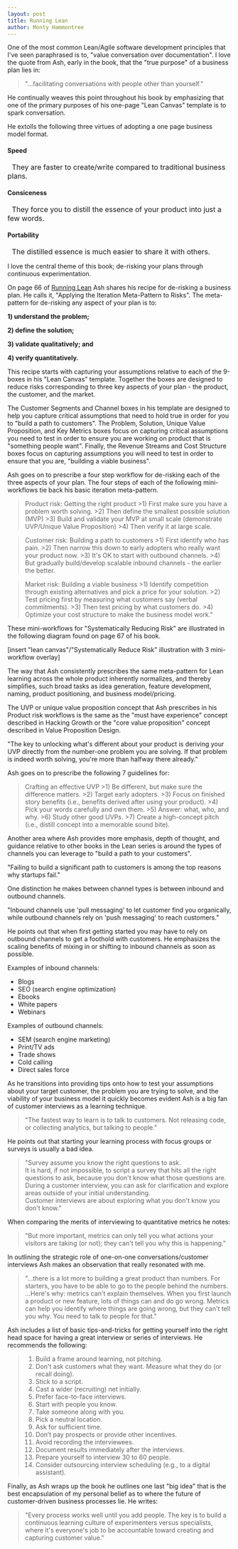 ```yaml
---
layout: post
title: Running Lean
author: Monty Hammontree
---
```


One of the most common Lean/Agile software development principles that I've seen paraphrased is to, "value conversation over documentation".  I love the quote from Ash, early in the book, that the "true purpose" of a business plan lies in: 
>"…facilitating conversations with people other than yourself."  

He continually weaves this point throughout his book by emphasizing that one of the primary purposes of his one-page "Lean Canvas" template is to spark conversation.  

He extolls the following three virtues of adopting a one page business model format.  

#### Speed
<span style="margin-left:10px; font-size:16px">They are faster to create/write compared to traditional business plans.</span>

#### Consiceness
<span style="margin-left:10px; font-size:16px">They force you to distill the essence of your product into just a few words.</span>

#### Portability
<span style="margin-left:10px; font-size:16px">The distilled essence is much easier to share it with others.</span>

I love the central theme of this book; de-risking your plans through continuous experimentation.  

On page 66 of [Running Lean](https://smile.amazon.com/Running-Lean-Iterate-Plan-Works/dp/1449305172/ref=sr_1_1?ie=UTF8&qid=1541202090&sr=8-1&keywords=Running+Lean "Running Lean: Iterate from Plan A to a Plan That Works") Ash shares his recipe for de-risking a business plan.  He calls it, "Applying the Iteration Meta-Pattern to Risks".  The meta-pattern for de-risking  any aspect of your plan is to: 

**1) understand the problem;**

**2) define the solution;** 

**3) validate qualitatively; and** 

**4) verify quantitatively.**

This recipe starts with capturing your assumptions relative to each of the 9-boxes in his "Lean Canvas" template.  Together the boxes are designed to reduce risks corresponding to three key aspects of your plan - the product, the customer, and the market.  

The Customer Segments and Channel boxes in his template are designed to help you capture critical assumptions that need to hold true in order for you to "build a path to customers".  The Problem, Solution, Unique Value Proposition, and Key Metrics boxes focus on capturing critical assumptions you need to test in order to ensure you are working on product that is "something people want".  Finally, the Revenue Streams and Cost Structure boxes focus on capturing assumptions you will need to test in order to ensure that you are, "building a viable business".  

Ash goes on to prescribe a four step workflow for de-risking each of the three aspects of your plan.  The four steps of each of the following mini-workflows tie back his basic iteration meta-pattern.  

>Product risk: Getting the right product
	>1) First make sure you have a problem worth solving.
	>2) Then define the smallest possible solution (MVP)
	>3) Build and validate your MVP at small scale (demonstrate UVP/Unique Value Proposition)
	>4) Then verify it at large scale.

>Customer risk: Building a path to customers
	>1) First identify who has pain.
	>2) Then narrow this down to early adopters who really want your product now.
	>3) It's OK to start with outbound channels.
	>4) But gradually build/develop scalable inbound channels - the earlier the better.

>Market risk: Building a viable business
	>1) Identify competition through existing alternatives and pick a price for your solution.
	>2) Test pricing first by measuring what customers say (verbal commitments).
	>3) Then test pricing by what customers do.
	>4) Optimize your cost structure to make the business model work."

These mini-workflows for "Systematically Reducing Risk" are illustrated in the following diagram found on page 67 of his book.

[insert "lean canvas"/"Systematically Reduce Risk" illustration with 3 mini-workflow overlay] 

The way that Ash consistently prescribes the same meta-pattern for Lean learning across the whole product inherently normalizes, and thereby simplifies, such broad tasks as idea generation, feature development, naming, product positioning, and business model/pricing.

The UVP or unique value proposition concept that Ash prescribes in his Product risk workflows is the same as the "must have experience" concept described in Hacking Growth or  the "core value proposition" concept described in Value Proposition Design.  

"The key to unlocking what's different about your product is deriving your UVP directly from the number-one problem you are solving.  If that problem is indeed worth solving, you're more than halfway there already."

Ash goes on to prescribe the following 7 guidelines for:
 >Crafting an effective UVP
	>1) Be different, but make sure the difference matters.
	>2) Target early adopters. 
	>3) Focus on finished story benefits (i.e., benefits derived after using your product).
	>4) Pick your words carefully and own them.
	>5) Answer: what, who, and why.
	>6) Study other good UVPs.
	>7) Create a high-concept pitch (i.e., distill concept into a memorable sound bite).

Another area where Ash provides more emphasis, depth of thought, and guidance relative to other books in the Lean series is around the types of channels you can leverage to "build a path to your customers".   

"Failing to build a significant path to customers is among the top reasons why startups fail."

One distinction he makes between channel types is between inbound and outbound channels.   

"Inbound channels use 'pull messaging' to let customer find you organically, while outbound channels rely on 'push messaging' to reach customers."

He points out that when first getting started you may have to rely on outbound channels to get a foothold with customers.  He emphasizes the scaling benefits of mixing in or shifting to inbound channels as soon as possible.  

Examples of inbound channels:
* Blogs
* SEO (search engine optimization)
* Ebooks
* White papers
* Webinars
	
Examples of outbound channels:
* SEM (search engine marketing)
* Print/TV ads
* Trade shows
* Cold calling
* Direct sales force

As he transitions into providing tips onto how to test your assumptions about your target customer, the problem you are trying to solve, and the viability of your business model it quickly becomes evident Ash is a big fan of customer interviews as a learning technique.

>"The fastest way to learn is to talk to customers.  Not releasing code, or collecting analytics, but talking to people."

He points out that starting your learning process with focus groups or surveys is usually a bad idea.

>"Survey assume you know the right questions to ask.  
>It is hard, if not impossible, to script a survey that hits all the right questions to ask, because you don't know what those questions are. During a customer interview, you can ask for clarification and explore areas outside of your initial understanding.  
>Customer interviews are about exploring what you don't know you don't know."

When comparing the merits of interviewing to quantitative metrics he notes:

>"But more important, metrics can only tell you what actions your visitors are taking (or not); they can't tell you why this is happening."  

In outlining the strategic role of one-on-one conversations/customer interviews Ash makes an observation that really resonated with me.

>"…there is a lot more to building a great product than numbers.  For starters, you have to be able to go to the people behind the numbers. …Here's why: metrics can't explain themselves.  When you first launch a product or new feature, lots of things can and do go wrong.  Metrics can help you identify where things are going wrong, but they can't tell you why.  You need to talk to people for that."

Ash includes a list of basic tips-and-tricks for getting yourself into the right head space for having a great interview or series of interviews.  He recommends the following:

>	1) Build a frame around learning, not pitching.
>	2) Don't ask customers what they want.  Measure what they do (or recall doing). 
>	3) Stick to a script.
>	4) Cast a wider (recruiting) net initially.
>	5) Prefer face-to-face interviews.
>	6) Start with people you know.
>	7) Take someone along with you.
>	8) Pick a neutral location.
>	9) Ask for sufficient time.
>	10) Don’t pay prospects or provide other incentives.
>	11) Avoid recording the interviewees.
>	12) Document results immediately after the interviews.
>	13) Prepare yourself to interview 30 to 60 people.
>	14) Consider outsourcing interview scheduling (e.g., to a digital assistant). 


Finally, as Ash wraps up the book he outlines one last "big idea" that is the best encapsulation of my personal belief as to where the future of customer-driven business processes lie.  He writes:

>"Every process works well until you add people.  The key is to build a continuous learning culture of experimenters versus specialists, where it's everyone's job to be accountable toward creating and capturing customer value."


 
